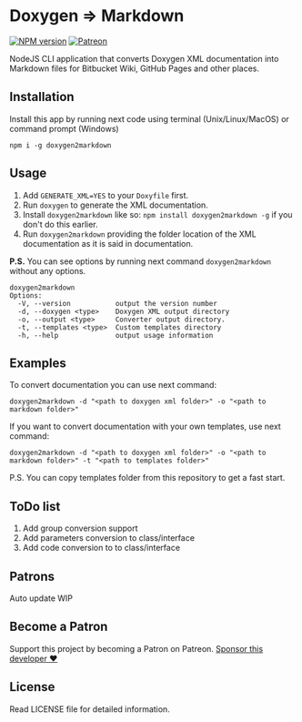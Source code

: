 # Doxygen => Markdown

[![NPM version](https://img.shields.io/npm/v/doxygen2markdown)](https://npmjs.org/package/doxygen2markdown)
[![Patreon](https://img.shields.io/endpoint.svg?url=https%3A%2F%2Fshieldsio-patreon.herokuapp.com%2Fprofiler4100&style=flat&cacheSeconds=3600)](https://www.patreon.com/profiler4100)

NodeJS CLI application that converts Doxygen XML documentation into Markdown files for Bitbucket Wiki, GitHub Pages and other places.


## Installation

Install this app by running next code using terminal (Unix/Linux/MacOS) or command prompt (Windows) 

```
npm i -g doxygen2markdown 
```


## Usage

1. Add `GENERATE_XML=YES` to your `Doxyfile` first.
2. Run `doxygen` to generate the XML documentation.
3. Install `doxygen2markdown` like so: `npm install doxygen2markdown -g` if you don't do this earlier.
4. Run `doxygen2markdown` providing the folder location of the XML documentation as it is said in documentation.  

**P.S.** You can see options by running next command `doxygen2markdown` without any options.

```
doxygen2markdown
Options:
  -V, --version           output the version number
  -d, --doxygen <type>    Doxygen XML output directory
  -o, --output <type>     Converter output directory.
  -t, --templates <type>  Custom templates directory
  -h, --help              output usage information
```


## Examples

To convert documentation you can use next command:

`doxygen2markdown -d "<path to doxygen xml folder>" -o "<path to markdown folder>"`

If you want to convert documentation with your own templates, use next command:  

`doxygen2markdown -d "<path to doxygen xml folder>" -o "<path to markdown folder>" -t "<path to templates folder>"`

P.S. You can copy templates folder from this repository to get a fast start.


## ToDo list

1. Add group conversion support
2. Add parameters conversion to class/interface
3. Add code conversion to to class/interface


## Patrons <span id="patrons"></span>

Auto update WIP


## Become a Patron

Support this project by becoming a Patron on Patreon. [Sponsor this developer ❤](https://www.patreon.com/profiler4100)


## License

Read LICENSE file for detailed information.